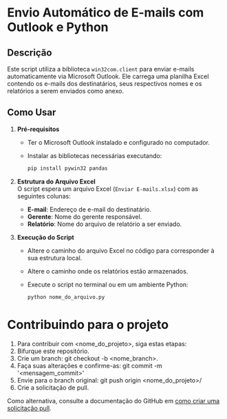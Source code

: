 # Envio Automático de E-mails com Outlook e Python  

## Descrição  
Este script utiliza a biblioteca `win32com.client` para enviar e-mails automaticamente via Microsoft Outlook. Ele carrega uma planilha Excel contendo os e-mails dos destinatários, seus respectivos nomes e os relatórios a serem enviados como anexo.  

## Como Usar  

1. **Pré-requisitos**  
   - Ter o Microsoft Outlook instalado e configurado no computador.  
   - Instalar as bibliotecas necessárias executando:  

     ```bash
     pip install pywin32 pandas
     ```  

2. **Estrutura do Arquivo Excel**  
   O script espera um arquivo Excel (`Enviar E-mails.xlsx`) com as seguintes colunas:  

   - **E-mail**: Endereço de e-mail do destinatário.  
   - **Gerente**: Nome do gerente responsável.  
   - **Relatório**: Nome do arquivo de relatório a ser enviado.  

3. **Execução do Script**  
   - Altere o caminho do arquivo Excel no código para corresponder à sua estrutura local.  
   - Altere o caminho onde os relatórios estão armazenados.  
   - Execute o script no terminal ou em um ambiente Python:  

     ```bash
     python nome_do_arquivo.py
     ```  

# Contribuindo para o projeto
1. Para contribuir com <nome_do_projeto>, siga estas etapas:
2. Bifurque este repositório.
3. Crie um branch: git checkout -b <nome_branch>.
4. Faça suas alterações e confirme-as: git commit -m '<mensagem_commit>'
5. Envie para o branch original: git push origin <nome_do_projeto>/<local>
6. Crie a solicitação de pull.

Como alternativa, consulte a documentação do GitHub em [como criar uma solicitação pull](https://help.github.com/en/github/collaborating-with-issues-and-pull-requests/creating-a-pull-request).

